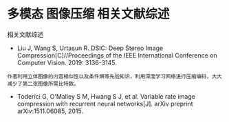 # 多模态 图像压缩 相关文献综述

相关文献综述

- Liu J, Wang S, Urtasun R. DSIC: Deep Stereo Image Compression[C]//Proceedings of the IEEE International Conference on Computer Vision. 2019: 3136-3145.
```
作者利用立体图像的内容相似性以及条件熵等先验知识，利用深度学习网络进行压缩编码，大大减少了第二张图像所需比特数。
```

- Toderici G, O'Malley S M, Hwang S J, et al. Variable rate image compression with recurrent neural networks[J]. arXiv preprint arXiv:1511.06085, 2015.
```

```